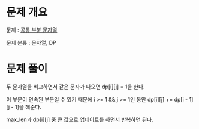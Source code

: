 # 문제 개요

문제 : [공통 부분 문자열](https://www.acmicpc.net/problem/5582)

문제 분류 : 문자열, DP

# 문제 풀이

두 문자열을 비교하면서 같은 문자가 나오면 dp[i][j] = 1을 한다.

이 부분이 연속된 부분일 수 있기 때문에 i >= 1 && j >= 1인 동안 dp[i][j] += dp[i - 1][j - 1]을 해준다.

max_len과 dp[i][j] 중 큰 값으로 업데이트를 하면서 반복하면 된다.
